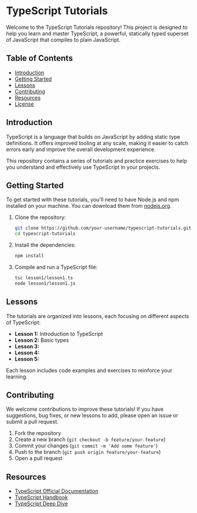 # TypeScript Tutorials

Welcome to the TypeScript Tutorials repository! This project is designed to help you learn and master TypeScript, a powerful, statically typed superset of JavaScript that compiles to plain JavaScript.

## Table of Contents

- [Introduction](#introduction)
- [Getting Started](#getting-started)
- [Lessons](#lessons)
- [Contributing](#contributing)
- [Resources](#resources)
- [License](#license)

## Introduction

TypeScript is a language that builds on JavaScript by adding static type definitions. It offers improved tooling at any scale, making it easier to catch errors early and improve the overall development experience.

This repository contains a series of tutorials and practice exercises to help you understand and effectively use TypeScript in your projects.

## Getting Started

To get started with these tutorials, you'll need to have Node.js and npm installed on your machine. You can download them from [nodejs.org](https://nodejs.org/).

1. Clone the repository:
   ```bash
   git clone https://github.com/your-username/typescript-tutorials.git
   cd typescript-tutorials
   ```

2. Install the dependencies:
   ```bash
   npm install 
   ```

3. Compile and run a TypeScript file:
   ```bash
   tsc lesson1/lesson1.ts
   node lesson1/lesson1.js
   ```

## Lessons

The tutorials are organized into lessons, each focusing on different aspects of TypeScript:

- **Lesson 1:** Introduction to TypeScript 
- **Lesson 2:** Basic types
- **Lesson 3:** 
- **Lesson 4:** 
- **Lesson 5:** 

Each lesson includes code examples and exercises to reinforce your learning.

## Contributing

We welcome contributions to improve these tutorials! If you have suggestions, bug fixes, or new lessons to add, please open an issue or submit a pull request.

1. Fork the repository
2. Create a new branch (`git checkout -b feature/your-feature`)
3. Commit your changes (`git commit -m 'Add some feature'`)
4. Push to the branch (`git push origin feature/your-feature`)
5. Open a pull request

## Resources

- [TypeScript Official Documentation](https://www.typescriptlang.org/docs/)
- [TypeScript Handbook](https://www.typescriptlang.org/docs/handbook/intro.html)
- [TypeScript Deep Dive](https://basarat.gitbook.io/typescript/)
